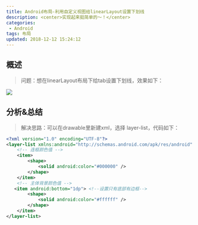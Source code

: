 ```yaml
---
title: Android布局-利用自定义视图给linearLayout设置下划线
description: <center>实现起来挺简单的～！</center>
categories:
 - Android
tags: 布局
updated: 2018-12-12 15:24:12
---
```


## 概述

> 问题：想在linearLayout布局下给tab设置下划线，效果如下：

![](https://upload-images.jianshu.io/upload_images/8154981-33b5ecfc0166a36f.png)

## 分析&总结

> 解决思路：可以在drawable里新建xml，选择 layer-list，代码如下：

```xml
<?xml version="1.0" encoding="UTF-8"?>
<layer-list xmlns:android="http://schemas.android.com/apk/res/android" >
    <!-- 连框颜色值 -->
    <item>
        <shape>
            <solid android:color="#000000" />
        </shape>
    </item>
    <!-- 主体背景颜色值 -->
   <item android:bottom="1dp"> <!--设置只有底部有边框-->
        <shape>
            <solid android:color="#ffffff" />
        </shape>
    </item>
</layer-list>
```